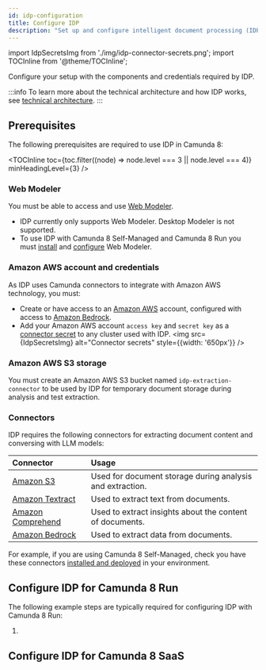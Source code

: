 ```yaml
---
id: idp-configuration
title: Configure IDP
description: "Set up and configure intelligent document processing (IDP) in Camunda 8 SaaS and Self-Managed."
---
```


import IdpSecretsImg from './img/idp-connector-secrets.png';
import TOCInline from '@theme/TOCInline';

Configure your setup with the components and credentials required by IDP.

:::info
To learn more about the technical architecture and how IDP works, see [technical architecture](idp-reference.md#technical-architecture).
:::

## Prerequisites

The following prerequisites are required to use IDP in Camunda 8:

<TOCInline
toc={toc.filter((node) => node.level === 3 || node.level === 4)}
minHeadingLevel={3}
/>

### Web Modeler

You must be able to access and use [Web Modeler](/components/modeler/web-modeler/launch-web-modeler.md).

- IDP currently only supports Web Modeler. Desktop Modeler is not supported.
- To use IDP with Camunda 8 Self-Managed and Camunda 8 Run you must [install](/self-managed/modeler/web-modeler/installation.md) and [configure](/self-managed/modeler/web-modeler/configuration/configuration.md) Web Modeler.

### Amazon AWS account and credentials

As IDP uses Camunda connectors to integrate with Amazon AWS technology, you must:

- Create or have access to an [Amazon AWS](https://aws.amazon.com/iam/) account, configured with access to [Amazon Bedrock](https://aws.amazon.com/bedrock/).
- Add your Amazon AWS account `access key` and `secret key` as a [connector secret](/components/console/manage-clusters/manage-secrets.md) to any cluster used with IDP.
  <img src={IdpSecretsImg} alt="Connector secrets" style={{width: '650px'}} />

### Amazon AWS S3 storage

You must create an Amazon AWS S3 bucket named `idp-extraction-connector` to be used by IDP for temporary document storage during analysis and test extraction.

### Connectors

IDP requires the following connectors for extracting document content and conversing with LLM models:

| Connector                                                                                  | Usage                                                     |
| :----------------------------------------------------------------------------------------- | :-------------------------------------------------------- |
| [Amazon S3](/components/connectors/out-of-the-box-connectors/amazon-s3.md)                 | Used for document storage during analysis and extraction. |
| [Amazon Textract](/components/connectors/out-of-the-box-connectors/amazon-textract.md)     | Used to extract text from documents.                      |
| [Amazon Comprehend](/components/connectors/out-of-the-box-connectors/amazon-comprehend.md) | Used to extract insights about the content of documents.  |
| [Amazon Bedrock](/components/connectors/out-of-the-box-connectors/amazon-bedrock.md)       | Used to extract data from documents.                      |

For example, if you are using Camunda 8 Self-Managed, check you have these connectors [installed and deployed](/self-managed/connectors-deployment/install-and-start.md) in your environment.

## Configure IDP for Camunda 8 Run

The following example steps are typically required for configuring IDP with Camunda 8 Run:

1.

## Configure IDP for Camunda 8 SaaS
